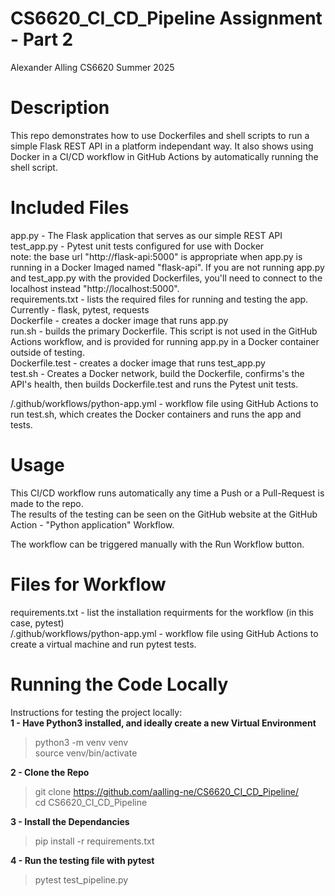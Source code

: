 # CS6620_CI_CD_Pipeline Assignment - Part 2
Alexander Alling
CS6620
Summer 2025

# Description
This repo demonstrates how to use Dockerfiles and shell scripts to run a simple Flask REST API in a platform independant way. It also shows using Docker in a CI/CD workflow in GitHub Actions by automatically running the shell script.

# Included Files
app.py - The Flask application that serves as our simple REST API  
test_app.py - Pytest unit tests configured for use with Docker  
    note: the base url "http://flask-api:5000" is appropriate when app.py is running in a Docker Imaged named "flask-api". If you are not running app.py and test_app.py with the provided Dockerfiles, you'll need to connect to the localhost instead "http://localhost:5000".  
requirements.txt - lists the required files for running and testing the app. Currently - flask, pytest, requests  
Dockerfile - creates a docker image that runs app.py  
run.sh - builds the primary Dockerfile. This script is not used in the GitHub Actions workflow, and is provided for running app.py in a Docker container outside of testing.  
Dockerfile.test - creates a docker image that runs test_app.py  
test.sh - Creates a Docker network, build the Dockerfile, confirms's the API's health, then builds Dockerfile.test and runs the Pytest unit tests.  

/.github/workflows/python-app.yml - workflow file using GitHub Actions to run test.sh, which creates the Docker containers and runs the app and tests.  


# Usage
This CI/CD workflow runs automatically any time a Push or a Pull-Request is made to the repo.  
The results of the testing can be seen on the GitHub website at the GitHub Action - "Python application" Workflow.  

The workflow can be triggered manually with the Run Workflow button.  

# Files for Workflow
requirements.txt - list the installation requirments for the workflow (in this case, pytest)  
/.github/workflows/python-app.yml - workflow file using GitHub Actions to create a virtual machine and run pytest tests.  

# Running the Code Locally  
Instructions for testing the project locally:  
**1 - Have Python3 installed, and ideally create a new Virtual Environment**  

>python3 -m venv venv  
>source venv/bin/activate  

**2 - Clone the Repo**  

> git clone https://github.com/aalling-ne/CS6620_CI_CD_Pipeline/  
> cd CS6620_CI_CD_Pipeline
  
**3 - Install the Dependancies**  

> pip install -r requirements.txt

**4 - Run the testing file with pytest**

> pytest test_pipeline.py
